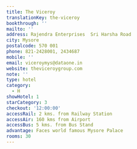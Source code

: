 ```yaml
---
title: The Viceroy
translationKey: the-viceroy
bookthrough: ''
mailto: ''
address: Rajendra Enterprises  Sri Harsha Road
city: Mysore
postalcode: 570 001
phone: 821-2428001, 2434687
mobile: ''
email: viceroymys@dataone.in
website: theviceroygroup.com
note: ''
type: hotel
category:
  - H
showHotel: 1
starCategory: 3
checkout: '12:00:00'
accessRail: 2 kms. from Railway Station
accessAir: 160 kms from Airport
accessBus: 5 kms. from Bus Stand
advantage: Faces world famous Mysore Palace
rooms: 30
---
```

